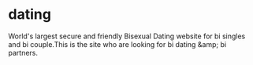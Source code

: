# dating
World's largest secure and friendly Bisexual Dating website for bi singles and bi couple.This is the site who are looking for bi dating &amp;amp; bi partners.
